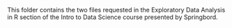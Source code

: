 This folder contains the two files requested in the Exploratory Data Analysis in R section of the Intro to Data Science course presented by Springbord.
